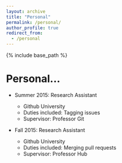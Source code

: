 ```yaml
---
layout: archive
title: "Personal"
permalink: /personal/
author_profile: true
redirect_from:
  - /personal
---
```


{% include base_path %}


Personal...
======
* Summer 2015: Research Assistant
  * Github University
  * Duties included: Tagging issues
  * Supervisor: Professor Git

* Fall 2015: Research Assistant
  * Github University
  * Duties included: Merging pull requests
  * Supervisor: Professor Hub
  
